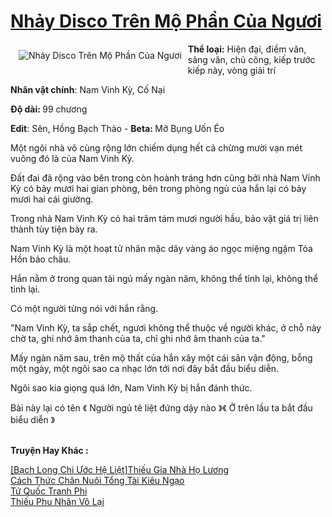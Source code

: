 <a href="https://utruyen.com/nhay-disco-tren-mo-phan-cua-nguoi/19063/" title="Nhảy Disco Trên Mộ Phần Của Ngươi"><h1>Nhảy Disco Trên Mộ Phần Của Ngươi</h1></a><div style="display:table"><img align="right" style="float: left; padding: 10px;" src="https://utruyen.com/images/story/200x260/nhay-disco-tren-mo-phan-cua-nguoi.jpg" alt="Nhảy Disco Trên Mộ Phần Của Ngươi"><b>Thể loại:</b> Hiện đại, điềm văn, sảng văn, chủ công, kiếp trước kiếp này, vòng giải trí<p></p><b>Nhân vật chính</b>: Nam Vinh Kỳ, Cố Nại<p></p><b>Độ dài: </b>99 chương<p></p><b>Edit</b>: Sên, Hồng Bạch Thảo - <b>Beta: </b>Mỡ Bụng Uốn Éo<p></p>Một ngôi nhà vô cùng rộng lớn chiếm dụng hết cả chừng mười vạn mét vuông đó là của Nam Vinh Kỳ.<p></p>Đất đai đã rộng vào bên trong còn hoành tráng hơn cũng bởi nhà Nam Vinh Kỳ có bảy mươi hai gian phòng, bên trong phòng ngủ của hắn lại có bảy mươi hai cái giường.<p></p>Trong nhà Nam Vinh Kỳ có hai trăm tám mươi người hầu, bảo vật giá trị liên thành tùy tiện bày ra.<p></p>Nam Vinh Kỳ là một hoạt tử nhân mặc dây vàng áo ngọc miệng ngậm Tỏa Hồn bảo châu.<p></p>Hắn nằm ở trong quan tài ngủ mấy ngàn năm, không thể tỉnh lại, không thể tỉnh lại.<p></p>Có một người từng nói với hắn rằng.<p></p>"Nam Vinh Kỳ, ta sắp chết, ngươi không thể thuộc về người khác, ở chỗ này chờ ta, ghi nhớ âm thanh của ta, chỉ ghi nhớ âm thanh của ta."<p></p>Mấy ngàn năm sau, trên mộ thất của hắn xây một cái sân vận động, bỗng một ngày, một ngôi sao ca nhạc lớn tới nơi đây bắt đầu biểu diễn.<p></p>Ngôi sao kia giọng quá lớn, Nam Vinh Kỳ bị hắn đánh thức.<p></p>Bài này lại có tên 《 Người ngủ tê liệt đứng dậy nào 》《 Ở trên lầu ta bắt đầu biểu diễn 》</div><p><br><b>Truyện Hay Khác :</b></p><a href="https://utruyen.com/bach-long-chi-uoc-he-liet-thieu-gia-nha-ho-luong/21994/" alt="[Bạch Long Chi Ước Hệ Liệt]Thiếu Gia Nhà Họ Lương">[Bạch Long Chi Ước Hệ Liệt]Thiếu Gia Nhà Họ Lương</a><br/><a href="https://www.wattpad.com/story/198801526-c%C3%A1ch-th%E1%BB%A9c-ch%C4%83n-nu%C3%B4i-t%E1%BB%95ng-t%C3%A0i-ki%C3%AAu-ng%E1%BA%A1o" alt="Cách Thức Chăn Nuôi Tổng Tài Kiêu Ngạo">Cách Thức Chăn Nuôi Tổng Tài Kiêu Ngạo</a><br/><a href="https://github.com/quanluxury/truyenhot/tree/master/truyenhay/17413/" alt="Tứ Quốc Tranh Phi">Tứ Quốc Tranh Phi</a><br/><a href="https://truyenngontinhay.wordpress.com/2019/10/03/thieu-phu-nhan-vo-lai/" alt="Thiếu Phu Nhân Vô Lại">Thiếu Phu Nhân Vô Lại</a><br/>